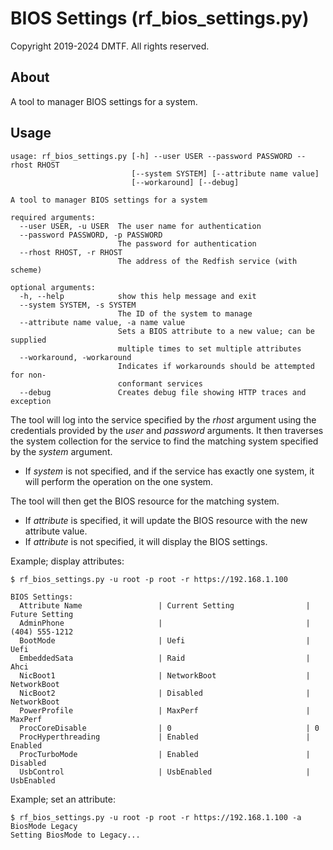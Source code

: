 # BIOS Settings (rf_bios_settings.py)

Copyright 2019-2024 DMTF.  All rights reserved.

## About

A tool to manager BIOS settings for a system.

## Usage

```
usage: rf_bios_settings.py [-h] --user USER --password PASSWORD --rhost RHOST
                           [--system SYSTEM] [--attribute name value]
                           [--workaround] [--debug]

A tool to manager BIOS settings for a system

required arguments:
  --user USER, -u USER  The user name for authentication
  --password PASSWORD, -p PASSWORD
                        The password for authentication
  --rhost RHOST, -r RHOST
                        The address of the Redfish service (with scheme)

optional arguments:
  -h, --help            show this help message and exit
  --system SYSTEM, -s SYSTEM
                        The ID of the system to manage
  --attribute name value, -a name value
                        Sets a BIOS attribute to a new value; can be supplied
                        multiple times to set multiple attributes
  --workaround, -workaround
                        Indicates if workarounds should be attempted for non-
                        conformant services
  --debug               Creates debug file showing HTTP traces and exception
```

The tool will log into the service specified by the *rhost* argument using the credentials provided by the *user* and *password* arguments.
It then traverses the system collection for the service to find the matching system specified by the *system* argument.

* If *system* is not specified, and if the service has exactly one system, it will perform the operation on the one system.

The tool will then get the BIOS resource for the matching system.

* If *attribute* is specified, it will update the BIOS resource with the new attribute value.
* If *attribute* is not specified, it will display the BIOS settings.

Example; display attributes:

```
$ rf_bios_settings.py -u root -p root -r https://192.168.1.100

BIOS Settings:
  Attribute Name                 | Current Setting                | Future Setting                
  AdminPhone                     |                                | (404) 555-1212                
  BootMode                       | Uefi                           | Uefi                          
  EmbeddedSata                   | Raid                           | Ahci                          
  NicBoot1                       | NetworkBoot                    | NetworkBoot                   
  NicBoot2                       | Disabled                       | NetworkBoot                   
  PowerProfile                   | MaxPerf                        | MaxPerf                       
  ProcCoreDisable                | 0                              | 0                             
  ProcHyperthreading             | Enabled                        | Enabled                       
  ProcTurboMode                  | Enabled                        | Disabled                      
  UsbControl                     | UsbEnabled                     | UsbEnabled                    

```

Example; set an attribute:

```
$ rf_bios_settings.py -u root -p root -r https://192.168.1.100 -a BiosMode Legacy
Setting BiosMode to Legacy...
```
